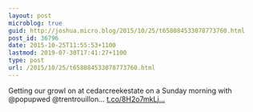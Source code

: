 ```yaml
---
layout: post
microblog: true
guid: http://joshua.micro.blog/2015/10/25/t658084533078773760.html
post_id: 36796
date: 2015-10-25T11:55:53+1100
lastmod: 2019-07-30T17:41:27+1100
type: post
url: /2015/10/25/t658084533078773760.html
---
```

Getting our growl on at cedarcreekestate on a Sunday morning with @popupwed @trentrouillon… [t.co/8H2o7mkLj...](https://t.co/8H2o7mkLjw)
